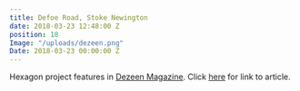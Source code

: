 ```yaml
---
title: Defoe Road, Stoke Newington
date: 2018-03-23 12:48:00 Z
position: 18
Image: "/uploads/dezeen.png"
Date: 2018-03-23 00:00:00 Z
---
```


Hexagon project features in [Dezeen Magazine](https://www.dezeen.com/2018/02/25/james-davies-paper-house-project-warehouse-conversion-hackney-london-house/). Click [here](https://www.dezeen.com/2018/02/25/james-davies-paper-house-project-warehouse-conversion-hackney-london-house/) for link to article.